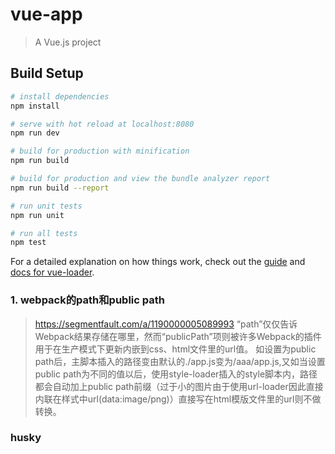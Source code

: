 # vue-app

> A Vue.js project

## Build Setup

``` bash
# install dependencies
npm install

# serve with hot reload at localhost:8080
npm run dev

# build for production with minification
npm run build

# build for production and view the bundle analyzer report
npm run build --report

# run unit tests
npm run unit

# run all tests
npm test
```

For a detailed explanation on how things work, check out the [guide](http://vuejs-templates.github.io/webpack/) and [docs for vue-loader](http://vuejs.github.io/vue-loader).

### 1. webpack的path和public path
>   https://segmentfault.com/a/1190000005089993
>   “path”仅仅告诉Webpack结果存储在哪里，然而“publicPath”项则被许多Webpack的插件用于在生产模式下更新内嵌到css、html文件里的url值。
>   如设置为public path后，主脚本插入的路径变由默认的./app.js变为/aaa/app.js,又如当设置public path为不同的值以后，使用style-loader插入的style脚本内，路径都会自动加上public path前缀（过于小的图片由于使用url-loader因此直接内联在样式中url(data:image/png)）直接写在html模版文件里的url则不做转换。

### husky
